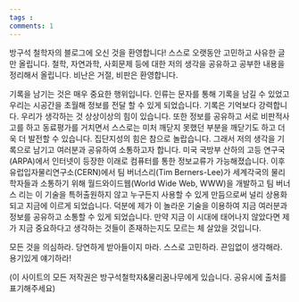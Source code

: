 ```yaml
---
tags : 
comments: 1
---
```


방구석 철학자의 블로그에 오신 것을 환영합니다! 스스로 오랫동안 고민하고 사유한 글만 올립니다. 철학, 자연과학, 사회문제 등에 대한 저의 생각을 공유하고 공부한 내용을 정리해서 올립니다. 비난은 거절, 비판은 환영합니다.

기록을 남기는 것은 매우 중요한 행위입니다. 인류는 문자를 통해 기록을 남길 수 있었고 우리는 시공간을 초월해 정보를 전달 할 수 있게 되었습니다. 기록은 기억보다 강력합니다. 우리가 생각하는 것 상상이상의 힘이 있습니다. 또한 정보를 공유하고 서로 비판적사고를 하고 동료평가를 거치면서 스스로는 미처 깨닫지 못했던 부분을 깨닫기도 하고 더욱 더 발전할 수 있습니다. 집단지성의 힘은 참으로 놀랍습니다. 그래서 저의 생각을 기록으로 남기고 여러분과 공유하여 소통하고자 합니다. 미국 국방부 산하의 고등 연구국(ARPA)에서 인터넷이 등장한 이래로 컴퓨터를 통한 정보교류가 가능해졌습니다. 이후 유럽입자물리연구소(CERN)에서 팀 버너스리(Tim Berners-Lee)가 세계각국의 물리학자들과 소통하기 위해 월드와이드웹(World Wide Web, WWW)을 개발하고 팀 버너스 리는 이 기술을 특허출원하지 않고 누구든지 사용할 수 있게 만듬으로써 널리 상용화 되고 지금에 이르게 되었습니다. 덕분에 제가 이 놀라운 기술을 이용하여 지금 여러분과 정보를 공유하고 소통할 수 있게 되었습니다. 만약 지금 이 시대에 태어나지 않았다면 제가 지금 중요하다고 생각하는 것들이 존재하는지도 모르는 체 살았을 것입니다.

모든 것을 의심하라. 당연하게 받아들이지 마라. 스스로 고민하라. 끈임없이 생각해라. 용기있게 얘기하라!

(이 사이트의 모든 저작권은 방구석철학자&물리꿈나무에게 있습니다. 공유시에 출처를 표기해주세요)